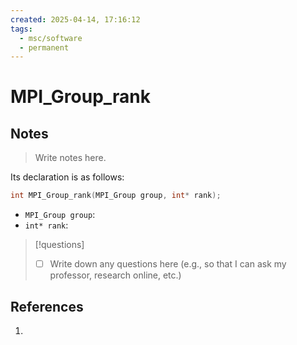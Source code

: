 ```yaml
---
created: 2025-04-14, 17:16:12
tags:
  - msc/software
  - permanent
---
```

# MPI_Group_rank

## Notes

> Write notes here.

Its declaration is as follows:

```c
int MPI_Group_rank(MPI_Group group, int* rank);
```

- `MPI_Group group`:
- `int* rank`:

> [!questions]
> - [ ] Write down any questions here (e.g., so that I can ask my professor, research online, etc.)

## References

1. 
